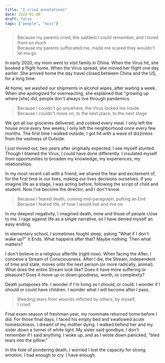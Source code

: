 ```yaml
---
title: "I cried annotations"
date: 2022-01-08
draft: false
tags: ["people", "misc"]
---
```

> Because my parents cried, the saddest I could remember, and I loved them so much</br>Because my parents suffocated me, made me scared they wouldn't let me go

In early 2020, my mom went to visit family in China. When the Virus hit, she booked a flight home. When the Virus spread, she moved her flight one day earlier. She arrived home the day travel closed between China and the US, for a long time.

At home, we washed our shipments in alcohol wipes, after waiting a week. When she apologized for overreacting, she explained that "growing up where [she] did, people don't always live through pandemics. 

> Because I couldn't go anywhere, the Virus locked me Inside</br>Because I couldn't move on, to the next place, to the next stage

We got all our groceries delivered, and cooked every meal. I only left the house once every few weeks; I only left the neighborhood once every few months. The first time I walked outside, I got hit with a wave of dizziness from the vastness of Outside.

I just moved out, two years after originally expected. I see myself stunted. Though I blamed the Virus, I could have done differently. I insulated myself from opportunities to broaden my knowledge, my experiences, my relationships.

In my most recent call with a friend, we shared the fear and excitement of, for the first time in our lives, making our lives decisions ourselves. If you imagine life as a stage, I was acting before, following the script of child and student. Now I've become the director, and I don't know.

> Because I feared death, coming mid-paragraph, putting an End</br>Because I feared life, of how I would live and live on

In my deepest negativity, I imagined death, mine and those of people close to me. I rage against life as a single narrative, so I have denied myself an easy ending.

In elementary school, I sometimes fought sleep, asking "What if I don't wake up?" It Ends. What happens after that? Maybe nothing. Then what matters?

I don't believe in a religious afterlife (right now). When facing the After, I conceive a Stream of Consciousness. After I die, the Stream, independent of time and state, moves onto the next person (or more radically, animal). What does the entire Stream look like? Does it have more suffering or pleasure? Does it move up or down goodness, worth, or complexity?

Death juxtaposes life. I wonder if I'm living as I should, or could. I wonder if I should or could have children. I wonder what I will become after I pass.

> Bleeding tears from wounds inflicted by others, by myself,</br>I cried

Final exam season of freshman year, my roommate returned home before I did. For those final days, I faced his empty bed and swallowed acute homesickness. I dreamt of my mother dying. I walked behind her and my sister down a tunnel of white light. My sister said goodbye; I don't remember if I said anything. I woke up, and as I wrote down panicked, "bled tears into the pillow."

In the hole of pondering death, I worried I lost the capacity for strong emotion. I had enough to cry. I have enough.
